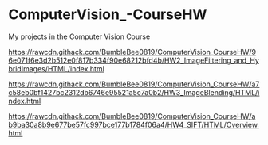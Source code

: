 # ComputerVision_-CourseHW
My projects in the Computer Vision Course


https://rawcdn.githack.com/BumbleBee0819/ComputerVision_CourseHW/96e071f6e3d2b512e0f817b334f90e68212bfd4b/HW2_ImageFiltering_and_HybridImages/HTML/index.html



https://rawcdn.githack.com/BumbleBee0819/ComputerVision_CourseHW/a7c58eb0bf1427bc2312db6746e95521a5c7a0b2/HW3_ImageBlending/HTML/index.html



https://rawcdn.githack.com/BumbleBee0819/ComputerVision_CourseHW/ab9ba30a8b9e677be57fc997bce177b1784f06a4/HW4_SIFT/HTML/Overview.html
